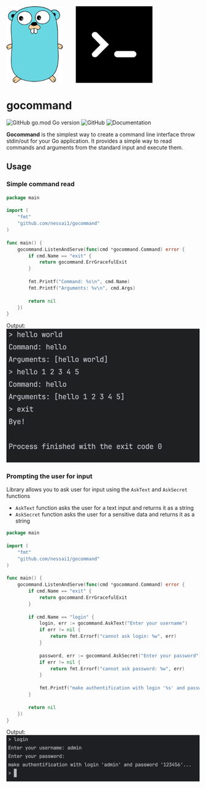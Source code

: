 
<img src="media/gopher.png" alt="image" height="200" style="margin-right: 30px">
<img src="media/cmd.png" alt="image" height="200">



# gocommand
![GitHub go.mod Go version](https://img.shields.io/github/go-mod/go-version/nessai1/gocommand)
![GitHub](https://img.shields.io/github/license/nessai1/gocommand)
![Documentation](https://godoc.org/github.com/nessai1/gocommand?status.svg)

**Gocommand** is the simplest way to create a command line interface throw stdin/out for your Go application. It provides a simple way to read commands and arguments from the standard input and execute them.

## Usage 

### Simple command read

```go
package main

import (
	"fmt"
	"github.com/nessai1/gocommand"
)

func main() {
	gocommand.ListenAndServe(func(cmd *gocommand.Command) error {
		if cmd.Name == "exit" {
			return gocommand.ErrGracefulExit
		}

		fmt.Printf("Command: %s\n", cmd.Name)
		fmt.Printf("Arguments: %v\n", cmd.Args)

		return nil
	})
}
```

Output:<br>
![shell_example_1](media/example_1.png)


### Prompting the user for input

Library allows you to ask user for input using the `AskText` and `AskSecret` functions

- `AskText` function asks the user for a text input and returns it as a string
- `AskSecret` function asks the user for a sensitive data and returns it as a string

```go
package main

import (
	"fmt"
	"github.com/nessai1/gocommand"
)

func main() {
	gocommand.ListenAndServe(func(cmd *gocommand.Command) error {
		if cmd.Name == "exit" {
			return gocommand.ErrGracefulExit
		}

		if cmd.Name == "login" {
			login, err := gocommand.AskText("Enter your username")
			if err != nil {
				return fmt.Errorf("cannot ask login: %w", err)
			}

			password, err := gocommand.AskSecret("Enter your password")
			if err != nil {
				return fmt.Errorf("cannot ask password: %w", err)
			}

			fmt.Printf("make authentification with login '%s' and password '%s'...\n", login, password)
		}

		return nil
	})
}
```

Output:<br>
![shell_example_1](media/example_2.png)